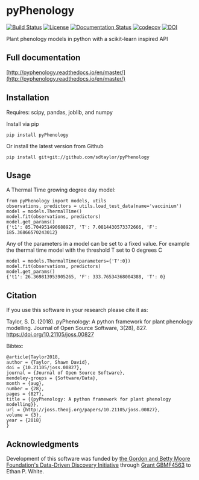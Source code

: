 # pyPhenology  
[![Build Status](https://travis-ci.org/sdtaylor/pyPhenology.svg?branch=master)](https://travis-ci.org/sdtaylor/pyPhenology) 
[![License](http://img.shields.io/badge/license-MIT-blue.svg)](https://raw.githubusercontent.com/sdtaylor/pyPhenology/master/LICENSE)
[![Documentation Status](https://readthedocs.org/projects/pyphenology/badge/?version=master)](http://pyphenology.readthedocs.io/en/master/?badge=master)
[![codecov](https://codecov.io/gh/sdtaylor/pyPhenology/branch/master/graph/badge.svg)](https://codecov.io/gh/sdtaylor/pyPhenology)
[![DOI](http://joss.theoj.org/papers/10.21105/joss.00827/status.svg)](https://doi.org/10.21105/joss.00827)  

Plant phenology models in python with a scikit-learn inspired API

## Full documentation  

[http://pyphenology.readthedocs.io/en/master/](http://pyphenology.readthedocs.io/en/master/)


## Installation
Requires: scipy, pandas, joblib, and numpy

Install via pip

```
pip install pyPhenology
```

Or install the latest version from Github  

```
pip install git+git://github.com/sdtaylor/pyPhenology
```

## Usage  

A Thermal Time growing degree day model:

```
from pyPhenology import models, utils
observations, predictors = utils.load_test_data(name='vaccinium')
model = models.ThermalTime()
model.fit(observations, predictors)
model.get_params()
{'t1': 85.704951490688927, 'T': 7.0814430573372666, 'F': 185.36866570243012}
```

Any of the parameters in a model can be set to a fixed value. For example the thermal time model with the threshold T set to 0 degrees C

```
model = models.ThermalTime(parameters={'T':0})
model.fit(observations, predictors)
model.get_params()
{'t1': 26.369813953905265, 'F': 333.76534368004388, 'T': 0}
```

## Citation

If you use this software in your research please cite it as:

Taylor, S. D. (2018). pyPhenology: A python framework for plant phenology modelling. Journal of Open Source Software, 3(28), 827. https://doi.org/10.21105/joss.00827

Bibtex:
```
@article{Taylor2018,
author = {Taylor, Shawn David},
doi = {10.21105/joss.00827},
journal = {Journal of Open Source Software},
mendeley-groups = {Software/Data},
month = {aug},
number = {28},
pages = {827},
title = {{pyPhenology: A python framework for plant phenology modelling}},
url = {http://joss.theoj.org/papers/10.21105/joss.00827},
volume = {3},
year = {2018}
}

```

## Acknowledgments

Development of this software was funded by
[the Gordon and Betty Moore Foundation's Data-Driven Discovery Initiative](http://www.moore.org/programs/science/data-driven-discovery) through
[Grant GBMF4563](http://www.moore.org/grants/list/GBMF4563) to Ethan P. White.
